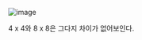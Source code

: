 ![image](https://github.com/user-attachments/assets/831ef48d-8f0b-4b45-9e08-b57bd3fb32c7)

4 x 4와 8 x 8은 그다지 차이가 없어보인다.
